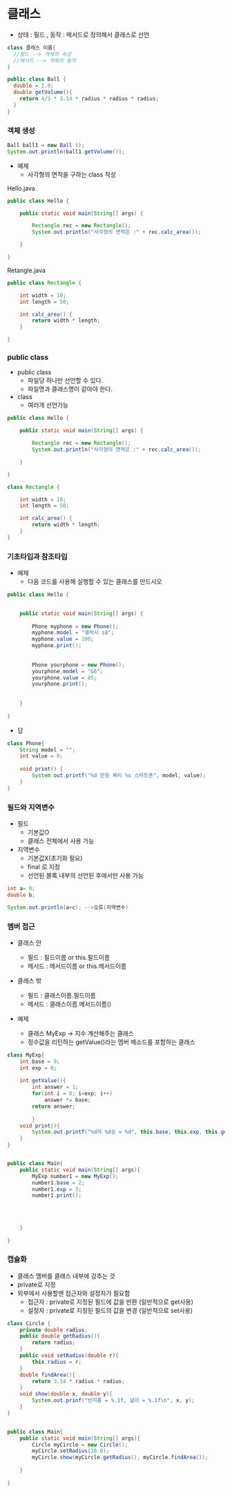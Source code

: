 # 클래스 

- 상태 : 필드 , 동작 : 메서드로 정의해서 클래스로 선언
```java
class 클래스 이름{
  //필드 --> 객체의 속성
  //메서드 --> 객체의 동작
}
```


```java
public class Ball {
  double = 2.0;
  double getVolume(){
    return 4/3 * 3.14 * radius * radius * radius;
  }
}
```

### 객체 생성

```java
Ball ball1 = new Ball ();
System.out.println(ball1.getVolume());
```

- 예제
  - 사각형의 면적을 구하는 class 작성
  
Hello.java
```java
public class Hello {

	public static void main(String[] args) {

		Rectangle rec = new Rectangle();
		System.out.println("사각형의 면적은 :" + rec.calc_area()); 

	}

}
```

Retangle.java
```java
public class Rectangle {

	int width = 10;
	int length = 50;

	int calc_area() {
		return width * length;
	}

}
```


### public class

- public class
  - 파일당 하나만 선언할 수 있다.
  - 파일명과 클래스명이 같아야 한다.
- class
  - 여러개 선언가능

```java
public class Hello {

	public static void main(String[] args) {

		Rectangle rec = new Rectangle();
		System.out.println("사각형의 면적은 :" + rec.calc_area());

	}

}

class Rectangle {

	int width = 10;
	int length = 50;

	int calc_area() {
		return width * length;
	}
}
```

### 기초타입과 참조타입

- 예제 
	- 다음 코드를 사용해 실행할 수 있는 클래스를 만드시오
```java
public class Hello {

	
	public static void main(String[] args) {
		
		Phone myphone = new Phone();
		myphone.model = "갤럭시 s8";
		myphone.value = 100;
		myphone.print();
		
		
		Phone yourphone = new Phone();
		yourphone.model = "G6";
		yourphone.value = 85;
		yourphone.print();
	
		
	}
		
}
```

- 답
```java
class Phone{
	String model = "";
	int value = 0;
	
	void print() {
		System.out.printf("%d 만원 짜리 %s 스마트폰", model, value);
	}
}
```

### 필드와 지역변수

- 필드
	- 기본값O
	- 클래스 전체에서 사용 가능
- 지역변수
	- 기본값X(초기화 필요)
	- final 로 지정
	- 선언된 블록 내부의 선언된 후에서만 사용 가능

```java
int a= 0;
double b;

System.out.println(a+c); -->오류(지역변수)
```


### 멤버 접근

- 클래스 안
	- 필드 : 필드이름 or this.필드이름
	- 메서드 : 메서드이름 or this.메서드이름

- 클래스 밖
	- 필드 : 클래스이름.필드이름
	- 메서드 : 클래스이름.메서드이름()
	
	
- 예제
	- 클래스 MyExp -> 지수 계산해주는 클래스
	- 정수값을 리턴하는 getValue()라는 멤버 메소드를 포함하는 클래스
```java
class MyExp{
    int base = 0;
    int exp = 0;
    
    int getValue(){
        int answer = 1;
        for(int i = 0; i<exp; i++)
            answer *= base;
        return answer;
            
        }
    void print(){
        System.out.printf("%d의 %d승 = %d", this.base, this.exp, this.getValue());
    }
}


public class Main{
    public static void main(String[] args){
        MyExp number1 = new MyExp();
        number1.base = 2;
        number1.exp = 3;
        number1.print();
        
        
        
        
    }
    
}
```
### 캡슐화
- 클래스 멤버를 클래스 내부에 감추는 것
- private로 지정
- 외부에서 사용할땐 접근자와 설정자가 필요함
	- 접근자 : private로 지정된 필드에 값을 반환 (일반적으로 get사용)
	- 설정자 : private로 지정된 필드의 값을 변경 (일반적으로 set사용)
```java
class Circle {
    private double radius;
    public double getRadius(){
        return radius;
    }
    public void setRadius(double r){
        this.radius = r;
    }
    double findArea(){
        return 3.14 * radius * radius;
    }
    void show(double x, double y){
        System.out.prinf("반지름 = %.1f, 넓이 = %.1f\n", x, y);
    }
}


public class Main{
    public static void main(String[] args){
        Circle myCircle = new Circle();
        myCircle.setRadius(10.0);
        myCircle.show(myCircle.getRadius(), myCircle.findArea());      
        
    }
    
}
   
```
